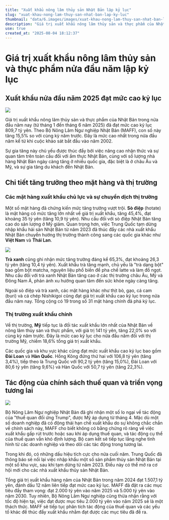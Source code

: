 ```yaml
---
title: "Xuất khẩu nông lâm thủy sản Nhật Bản lập kỷ lục"
slug: "xuat-khau-nong-lam-thuy-san-nhat-ban-lap-ky-luc"
thumbnail: "data/6.images/images/xuat-khau-nong-lam-thuy-san-nhat-ban-lap-ky-luc.webp"
description: "Giá trị xuất khẩu nông lâm thủy sản và thực phẩm của Nhật Bản trong nửa đầu năm 2025 đạt mức cao kỷ lục 809,7 tỷ yên, tăng 15,5 so với cùng kỳ năm trước. Sự tăng trưởng này được thúc đẩy bởi nhu cầu về ẩm thực Nhật Bản, đặc biệt là sò điệp và trà xanh."
use: true
created_at: "2025-08-04 18:12:37"
---
```


# Giá trị xuất khẩu nông lâm thủy sản và thực phẩm nửa đầu năm lập kỷ lục

## Xuất khẩu nửa đầu năm 2025 đạt mức cao kỷ lục

![](/images/20250804-07252506-jnn-000-3-view.webp)

Giá trị xuất khẩu nông lâm thủy sản và thực phẩm của Nhật Bản trong nửa đầu năm nay (từ tháng 1 đến tháng 6 năm 2025) đã đạt mức cao kỷ lục 809,7 tỷ yên. Theo Bộ Nông Lâm Ngư nghiệp Nhật Bản (MAFF), con số này tăng 15,5% so với cùng kỳ năm trước. Đây là mức cao nhất trong nửa đầu năm kể từ khi cuộc khảo sát bắt đầu vào năm 2002.

Sự gia tăng này chủ yếu được thúc đẩy bởi việc nâng cao nhận thức và sự quan tâm trên toàn cầu đối với ẩm thực Nhật Bản, cùng với số lượng nhà hàng Nhật Bản ngày càng tăng ở nhiều quốc gia, đặc biệt là ở châu Âu và Mỹ, và sự gia tăng du khách đến Nhật Bản.

## Chi tiết tăng trưởng theo mặt hàng và thị trường

### Các mặt hàng xuất khẩu chủ lực và sự chuyển dịch thị trường

Một số mặt hàng đã chứng kiến mức tăng trưởng vượt trội. **Sò điệp** (hotate) là mặt hàng có mức tăng lớn nhất về giá trị xuất khẩu, tăng 45,4%, đạt khoảng 35 tỷ yên (tăng 10,9 tỷ yên). Nhu cầu đối với sò điệp Nhật Bản tăng cao do sản lượng ở Mỹ giảm. Quan trọng hơn, việc Trung Quốc tạm dừng nhập khẩu hải sản Nhật Bản từ năm 2023 đã thúc đẩy các nhà xuất khẩu Nhật Bản chuyển hướng thị trường thành công sang các quốc gia khác như **Việt Nam** và **Thái Lan**.

![](/images/20250804-00050080-yom-000-3-view.webp)

**Trà xanh** cũng ghi nhận mức tăng trưởng đáng kể 65,3%, đạt khoảng 26,3 tỷ yên (tăng 10,4 tỷ yên). Xuất khẩu trà tăng mạnh, chủ yếu là "trà dạng bột" bao gồm bột matcha, nguyên liệu phổ biến để pha chế latte và làm đồ ngọt. Nhu cầu đối với trà xanh Nhật Bản tăng cao ở các thị trường châu Âu, Mỹ và Đông Nam Á, phản ánh xu hướng quan tâm đến sức khỏe ngày càng tăng.

Ngoài sò điệp và trà xanh, các mặt hàng khác như thịt bò, gạo, cá cam (buri) và cá chép Nishikigoi cũng đạt giá trị xuất khẩu cao kỷ lục trong nửa đầu năm nay. Tổng cộng có 19 trong số 31 mặt hàng chính đã phá kỷ lục.

### Thị trường xuất khẩu chính

Về thị trường, **Mỹ** tiếp tục là đối tác xuất khẩu lớn nhất của Nhật Bản về nông lâm thủy sản và thực phẩm, với giá trị 141 tỷ yên, tăng 22,0% so với cùng kỳ năm trước. Đây là mức cao kỷ lục cho nửa đầu năm đối với thị trường Mỹ, chiếm 18,6% tổng giá trị xuất khẩu.

Các quốc gia và khu vực khác cũng đạt mức xuất khẩu cao kỷ lục bao gồm **Đài Loan** và **Hàn Quốc**. Hồng Kông đứng thứ hai với 106,8 tỷ yên (tăng 3,4%), tiếp theo là Trung Quốc với 90,2 tỷ yên (tăng 15,0%), Đài Loan với 80,6 tỷ yên (tăng 9,6%) và Hàn Quốc với 50,7 tỷ yên (tăng 22,3%).

## Tác động của chính sách thuế quan và triển vọng tương lai

![](/images/20250804-00010000-fnn-000-1-view.webp)

Bộ Nông Lâm Ngư nghiệp Nhật Bản đã ghi nhận một số lo ngại về tác động của "thuế quan đối ứng Trump", được Mỹ áp dụng từ tháng 4. Mặc dù một số doanh nghiệp đã có động thái hạn chế xuất khẩu do sự không chắc chắn về chính sách này, MAFF cho biết không có bằng chứng rõ ràng về việc xuất khẩu gấp rút trước hoặc sau khi áp dụng thuế quan, và tác động cụ thể của thuế quan vẫn khó định lượng. Bộ cam kết sẽ tiếp tục lắng nghe tình hình từ các doanh nghiệp và theo dõi các tác động trong tương lai.

Trong khi đó, có những dấu hiệu tích cực cho nửa cuối năm. Trung Quốc đã thông báo sẽ nối lại việc nhập khẩu một số sản phẩm thủy sản Nhật Bản tại một số khu vực, sau khi tạm dừng từ năm 2023. Điều này có thể mở ra cơ hội mới cho các nhà xuất khẩu thủy sản Nhật Bản.

Tổng giá trị xuất khẩu hàng năm của Nhật Bản trong năm 2024 đạt 1.507,1 tỷ yên, đánh dấu 12 năm liên tiếp đạt mức cao kỷ lục. MAFF đã đặt ra các mục tiêu đầy tham vọng: đạt 2.000 tỷ yên vào năm 2025 và 5.000 tỷ yên vào năm 2030. Tuy nhiên, Bộ Nông Lâm Ngư nghiệp cũng thừa nhận rằng với tốc độ hiện tại, việc đạt được mục tiêu 2.000 tỷ yên vào năm 2025 sẽ là một thách thức. MAFF sẽ tiếp tục phân tích tác động của thuế quan và các yếu tố khác để thúc đẩy xuất khẩu nhằm đạt được các mục tiêu đã đề ra.
